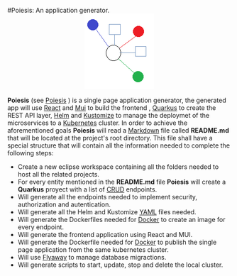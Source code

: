 #Poiesis: An application generator.
<span style="display:block;text-align:center">![Poiesis](poiesis.png)</span>

__Poiesis__ (see [Poiesis](https://en.wikipedia.org/wiki/Poiesis) ) is a single page application generator, the generated app will use [React](https://en.wikipedia.org/wiki/React_(JavaScript_library)) and [Mui](https://mui.com/) to build the frontend , [Quarkus](https://en.wikipedia.org/wiki/Quarkus) to create the REST API layer, [Helm](https://helm.sh/) and [Kustomize](https://kustomize.io/) to  manage the deploymet of the microservices to a [Kubernetes](https://en.wikipedia.org/wiki/Kubernetes) cluster.
In order to achieve the aforementioned goals __Poiesis__ will read a [Markdown](https://en.wikipedia.org/wiki/Markdown) file called __README.md__ that will be located at the project's root directory. This file shall have a special structure that will contain all the information needed to complete the following steps:

* Create a new eclipse workspace containing all the folders needed to host all the related projects.
* For every entity mentioned in the __README.md__ file __Poiesis__ will create a __Quarkus__ proyect with a list of  [CRUD](https://en.wikipedia.org/wiki/Create,_read,_update_and_delete) endpoints.
* Will generate all the endpoints needed to implement security, authorization and autentication.
* Will generate all the Helm and Kustomize [YAML](https://en.wikipedia.org/wiki/YAML) files needed.
* Will generate the Dockerfiles needed for [Docker](https://www.docker.com/) to create an image for every endpoint.
* Will generate the frontend application using React and MUI.
* Will generate the Dockerfile needed for [Docker](https://www.docker.com/) to publish the single page application from the same kubernetes cluster.
* Will use [Flyaway](https://flywaydb.org/) to manage database migractions.
* Will generate scripts to start, update, stop and delete the local cluster. 

